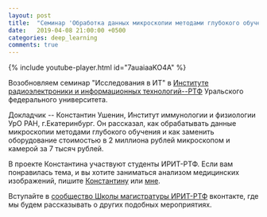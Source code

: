 ```yaml
---
layout: post
title:  "Семинар 'Обработка данных микроскопии методами глубокого обучения'"
date:   2019-04-08 21:00:00 +0500
categories: deep_learning
comments: true
---
```

{% include youtube-player.html id="7auaiaaKO4A" %}

Возобновляем семинар "Исследования в ИТ" в [Институте радиоэлектроники и информационных технологий--РТФ](https://rtf.urfu.ru) Уральского федерального университета. 

Докладчик -- Константин Ушенин, Институт иммунологии и физиологии УрО РАН, г.Екатеринбург. Он рассказал, как обрабатывать данные микроскопии методами глубокого обучения и как заменить оборудование стоимостью в 2 миллиона рублей микроскопом и камерой за 7 тысяч рублей. 

В проекте Константина участвуют студенты ИРИТ-РТФ. Если вам понравилась тема, и вы хотите заниматься анализом медицинских изображений, пишите [Константину](https://vk.com/kostanew) или [мне](/contacts/).

Вступайте в [сообщество Школы магистратуры ИРИТ-РТФ](https://vk.com/graduate_school_rtf_urfu) вконтакте, где мы будем рассказывать о других подобных мероприятиях.
